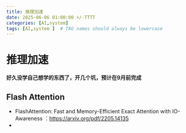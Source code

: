 ```yaml
---
title: 推理加速
date: 2025-06-06 01:00:00 +/-TTTT
categories: [AI,system]
tags: [AI,system ]  # TAG names should always be lowercase
---
```

# 推理加速

**好久没学自己想学的东西了，开几个坑，预计在9月前完成**
## Flash Attention
* FlashAttention: Fast and Memory-Efficient Exact Attention with IO-Awareness ：https://arxiv.org/pdf/2205.14135
* 
